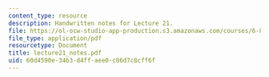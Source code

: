 ```yaml
---
content_type: resource
description: Handwritten notes for Lecture 21.
file: https://ol-ocw-studio-app-production.s3.amazonaws.com/courses/6-895-theory-of-parallel-systems-sma-5509-fall-2003/60d4590e34b3d4ffaee0c86d7c8cff6f_lecture21_notes.pdf
file_type: application/pdf
resourcetype: Document
title: lecture21_notes.pdf
uid: 60d4590e-34b3-d4ff-aee0-c86d7c8cff6f
---
```

